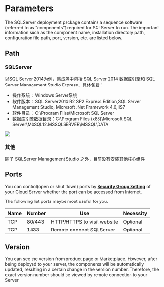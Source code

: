 # Parameters

The SQLServer deployment package contains a sequence software (referred to as "components") required for SQLServer to run. The important information such as the component name, installation directory path, configuration file path, port, version, etc. are listed below.

## Path

### SQLServer

以SQL Server 2014为例，集成包中包括 SQL Server 2014 数据库引擎和 SQL Server Management Studio Express，具体包括：

* 操作系统： Windows Server系统
* 软件版本： SQL Server2014 R2 SP2 Express Edition,SQL Server Management Studio, Microsoft .Net Framework 4.6,IIS7
* 软件目录： C:\Program Files\Microsoft SQL Server
* 数据库引擎数据目录：C:\Program Files (x86)\Microsoft SQL Server\MSSQL12.MSSQLSERVER\MSSQL\DATA

![](http://libs.websoft9.com/Websoft9/DocsPicture/zh/sqlserver2014/sqlserver2014-install-websoft9.png)

### 其他

除了 SQLServer Management Studio 之外，目前没有安装其他核心组件

## Ports

You can control(open or shut down) ports by **[Security Group Setting](https://support.websoft9.com/docs/faq/zh/tech-instance.html)** of your Cloud Server whether the port can be accessed from Internet.

The following list ports maybe most useful for you:

| Name | Number | Use |  Necessity |
| --- | --- | --- | --- |
| TCP | 80/443 | HTTP/HTTPS to visit website | Optional |
| TCP | 1433 | Remote connect SQLServer | Optional |


## Version

You can see the version from product page of Marketplace. However, after being deployed to your server, the components will be automatically updated, resulting in a certain change in the version number. Therefore, the exact version number should be viewed by remote connection to your Server